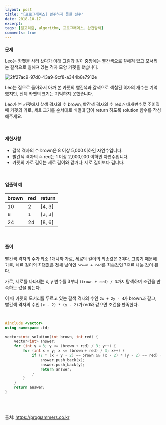 ```yaml
---
layout: post
title: "[프로그래머스] 완주하지 못한 선수"
date: 2018-10-17
excerpt:
tags: [알고리즘, algorithm, 프로그래머스, 완전탐색]
comments: true
---
```


#### 문제

Leo는 카펫을 사러 갔다가 아래 그림과 같이 중앙에는 빨간색으로 칠해져 있고 모서리는 갈색으로 칠해져 있는 격자 모양 카펫을 봤습니다.

![2ff27ac9-97d0-43a9-9cf8-a344b8e7912e](https://user-images.githubusercontent.com/22424776/47069335-99c33780-d229-11e8-971a-c8351f60f013.png)

Leo는 집으로 돌아와서 아까 본 카펫의 빨간색과 갈색으로 색칠된 격자의 개수는 기억했지만, 전체 카펫의 크기는 기억하지 못했습니다.

Leo가 본 카펫에서 갈색 격자의 수 brown, 빨간색 격자의 수 red가 매개변수로 주어질 때 카펫의 가로, 세로 크기를 순서대로 배열에 담아 return 하도록 solution 함수를 작성해주세요.

<br/>

#### 제한사항

* 갈색 격자의 수 brown은 8 이상 5,000 이하인 자연수입니다.
* 빨간색 격자의 수 red는 1 이상 2,000,000 이하인 자연수입니다.
* 카펫의 가로 길이는 세로 길이와 같거나, 세로 길이보다 깁니다.

<br/>

#### 입출력 예

brown | red | return
------|-----|-------
10 | 2 | [4, 3]
8 | 1 | [3, 3]
24 | 24 | [8, 6]
<br/>

#### 풀이

빨간색 격자의 수가 최소 1개니까 가로, 세로의 길이의 최솟값은 3이다. 그렇기 때문에 가로, 세로 길이의 최댓값은 전체 넓이인 `brown + red`를 최솟값인 3으로 나눈 값이 된다.

가로, 세로를 나타내는 x, y 변수를 3부터 `(brown + red) / 3`까지 탐색하며 조건을 만족하는 값을 찾는다.

이 때 카펫의 모서리를 두르고 있는 갈색 격자의 수인 `2x + 2y - 4`가 brown과 같고, 빨간색 격자의 수인 `(x - 2) * (y - 2)`가 red와 같으면 조건을 만족한다.

<br/>

``` cpp
#include <vector>
using namespace std;

vector<int> solution(int brown, int red) {
    vector<int> answer;
    for (int y = 3; y <= (brown + red) / 3; y++) {
        for (int x = y; x <= (brown + red) / 3; x++) {
            if (2 * (x + y - 2) == brown && (x - 2) * (y - 2) == red) {
                answer.push_back(x);
                answer.push_back(y);
                return answer;
            }
        }
    }
    return answer;
}
```

<br/>
<br/>

출처: https://programmers.co.kr
